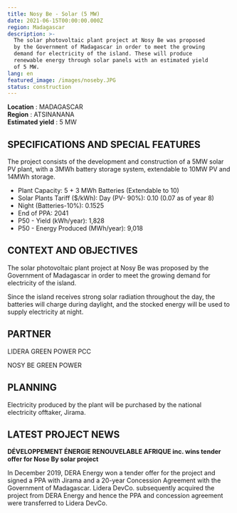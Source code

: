 ```yaml
---
title: Nosy Be - Solar (5 MW)
date: 2021-06-15T00:00:00.000Z
region: Madagascar
description: >-
  The solar photovoltaic plant project at Nosy Be was proposed
  by the Government of Madagascar in order to meet the growing
  demand for electricity of the island. These will produce
  renewable energy through solar panels with an estimated yield
  of 5 MW.
lang: en
featured_image: /images/noseby.JPG
status: construction
---
```

**Location** : MADAGASCAR<br>
**Region** : ATSINANANA<br>
**Estimated yield** : 5 MW<br>

## SPECIFICATIONS AND SPECIAL FEATURES
The project consists of the development and construction of a 5MW solar PV plant, with a 3MWh battery storage system, extendable to 10MW PV and 14MWh storage. 
* Plant Capacity: 5 + 3 MWh Batteries (Extendable to 10)
* Solar Plants Tariff ($/kWh): Day (PV- 90%): 0.10 (0.07 as of year 8)
* Night (Batteries-10%): 0.1525
* End of PPA: 2041
* P50 - Yield (kWh/year): 1,828
* P50 - Energy Produced (MWh/year): 9,018

## CONTEXT AND OBJECTIVES
The solar photovoltaic plant project at Nosy Be was proposed by the Government of Madagascar in order to meet the growing demand for electricity of the island.

Since the island receives strong solar radiation throughout the day, the batteries will charge during daylight, and the stocked energy will be used to supply electricity at night. 

## PARTNER
LIDERA GREEN POWER PCC

NOSY BE GREEN POWER

## PLANNING

Electricity produced by the plant will be purchased by the national electricity offtaker, Jirama. 

## LATEST PROJECT NEWS

**DÉVELOPPEMENT ÉNERGIE RENOUVELABLE AFRIQUE inc. wins tender offer for Nose By solar project**

In December 2019, DERA Energy won a tender offer for the project and signed a PPA with Jirama and a 20-year Concession Agreement with the Government of Madagascar. Lidera DevCo. subsequently acquired the project from DERA Energy and hence the PPA and concession agreement were transferred to Lidera DevCo. 



